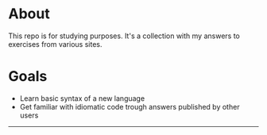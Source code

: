 # **About**
This repo is for studying purposes. It's a collection with my answers to exercises from various sites. 

# **Goals**
- Learn basic syntax of a new language
- Get familiar with idiomatic code trough answers published by other users 

---